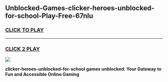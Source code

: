 
## Unblocked-Games-clicker-heroes-unblocked-for-school-Play-Free-67nlu
<h3>
<a href="https://premium76.site?title=clicker-heroes-unblocked-for-school&ref=23A">CLICK TO PLAY</a></h3>
<hr>

<h3>
<a href="https://premium76.site?title=clicker-heroes-unblocked-for-school&ref=23A">CLICK 2 PLAY</a>
  
</h3>

<a href="https://premium76.site?title=clicker-heroes-unblocked-for-school&ref=23A"><img src="https://clearcache.store/games.png"></a>


**clicker-heroes-unblocked-for-school games unblocked: Your Gateway to Fun and Accessible Online Gaming**
